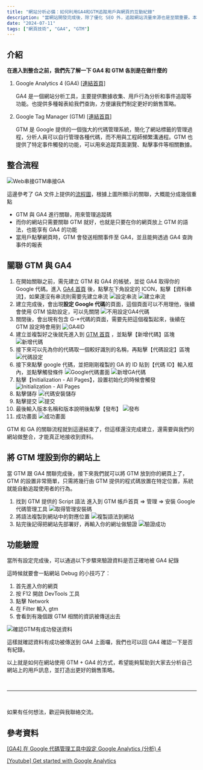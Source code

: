 ```yaml
---
title: "網站分析必備：如何利用GA4和GTM追蹤用戶與網頁的互動紀錄"
description: "當網站開發完成後，除了優化 SEO 外，追蹤網站流量來源也是至關重要。本文將介紹如何啟用Google Tag Manager (GTM)並管理Google Analytics 4(GA4)，從而有效地監控和分析網站流量。"
date: "2024-07-11"
tags: ["網頁技術", "GA4", "GTM"]
---
```


## 介紹

**在進入到整合之前，我們先了解一下 GA4 和 GTM 各別是在做什麼的**

1. Google Analytics 4 (GA4) [[連結首頁]](https://analytics.google.com/)

    GA4 是一個網站分析工具，主要提供數據收集、用戶行為分析和事件追蹤等功能。也提供多種報表給我們查詢，方便讓我們制定更好的銷售策略。

2. Google Tag Manager (GTM) [[連結首頁]](https://tagmanager.google.com/)

    GTM 是 Google 提供的一個強大的代碼管理系統，簡化了網站標籤的管理過程，分析人員可以自行管理各種代碼，而不用與工程師頻繁溝通程。GTM 也提供了特定事件觸發的功能，可以用來追蹤頁面瀏覽、點擊事件等相關數據。

## 整合流程

![Web串接GTM串接GA](1.png)

這邊參考了 GA 文件上提供的[流程圖](https://support.google.com/tagmanager/answer/9442095?hl=zh-Hant)，根據上圖所顯示的關聯，大概能分成幾個重點

-   GTM 與 GA4 進行關聯，用來管理追蹤碼
-   而你的網站只需要關聯 GTM 就好，也就是只要在你的網頁放上 GTM 的語法，也能享有 GA4 的功能
-   當用戶點擊網頁時，GTM 會發送相關事件至 GA4，並且能夠透過 GA4 查詢事件的報表

## 關聯 GTM 與 GA4

1. 在開始關聯之前，需先建立 GTM 和 GA4 的帳號，並從 GA4 取得你的 Google 代碼。進入 [GA4 首頁](https://analytics.google.com/) 後，點擊左下角設定的 ICON，點擊【資料串流】，如果還沒有串流則需要先建立串流
   ![設定串流](2.png)
   ![建立串流](3.png)
2. 建立完成後，會出現**設定 Google 代碼**的頁面，這個頁面可以不用理他，後續會使用 GTM 協助設定，可以先關閉
   ![不用設定GA4代碼](4.png)
3. 關閉後，會出現有包含 G-\*代碼的頁面，需要先把這個複製起來，後續在 GTM 設定時會用到
   ![GA4ID](5.png)
4. 建立並複製好之後就先進入到 [GTM 首頁](https://tagmanager.google.com/) ，並點擊【新增代碼】區塊
   ![新增代碼](6.png)
5. 接下來可以先為你的代碼取一個較好識別的名稱，再點擊【代碼設定】區塊
   ![代碼設定](7.png)
6. 接下來點擊 google 代碼，並把剛剛複製的 GA 的 ID 貼到【代碼 ID】輸入框內，並點擊觸發條件
   ![Google代碼畫面](8.png)
   ![新增GA代碼](9.png)
7. 點擊【Initialization - All Pages】，設置初始化的時候會觸發
   ![Initialization - All Pages](10.png)
8. 點擊儲存
   ![代碼安裝儲存](11.png)
9. 點擊提交
   ![提交](12.png)
10. 最後輸入版本名稱和版本說明後點擊【發布】
    ![發布](13.png)
11. 成功畫面
    ![成功畫面](14.png)

GTM 和 GA 的關聯流程就到這邊結束了，但這樣還沒完成建立，還需要與我們的網站做整合，才能真正地接收到資料。

## 將 GTM 埋設到你的網站上

當 GTM 跟 GA4 關聯完成後，接下來我們就可以將 GTM 放到你的網頁上了，GTM 的設置非常簡單，只需將幾行由 GTM 提供的程式碼放置在特定位置，系統就能自動追蹤使用者的行為。

1. 找到 GTM 提供的 Script 語法
   進入到 GTM 帳戶首頁 => 管理 => 安裝 Google 代碼管理工具
   ![取得管理安裝碼](15.png)
2. 將語法複製到網站中的對應位置
   ![複製語法到網站](16.png)
3. 貼完後記得把網站先部署好，再輸入你的網址做驗證
   ![驗證成功](17.png)

## 功能驗證

當所有設定完成後，可以通過以下步驟來驗證資料是否正確地被 GA4 紀錄

這時候就要會一點網站 Debug 的小技巧了：

1. 首先進入你的網頁
2. 按 F12 開啟 DevTools 工具
3. 點擊 Network
4. 在 Filter 輸入 gtm
5. 會看到有幾個跟 GTM 相關的資訊被傳送出去

![確認GTM有成功發送資料](18.png)

這樣就確認資料有成功被傳送到 GA4 上面囉，我們也可以回 GA4 確認一下是否有紀錄。

以上就是如何在網站使用 GTM + GA4 的方式，希望能夠幫助到大家去分析自己網站上的用戶訊息，並打造出更好的銷售策略。

<br />

---

<br />

如果有任何想法，歡迎與我聯絡交流。

## 參考資料

[[GA4] 在 Google 代碼管理工具中設定 Google Analytics (分析) 4](https://support.google.com/tagmanager/answer/9442095?hl=zh-MO)

[[Youtube] Get started with Google Analytics](https://www.youtube.com/watch?v=UuE37-MM1ws&list=PLI5YfMzCfRtZ4bHJJDl_IJejxMwZFiBwz&index=2)
